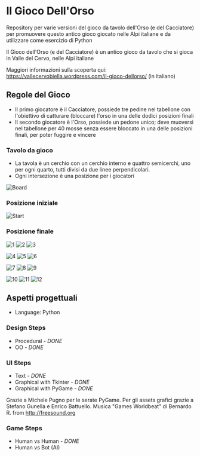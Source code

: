 # Il Gioco Dell'Orso
Repository per varie versioni del gioco da tavolo dell'Orso (e del Cacciatore) per promuovere questo antico gioco giocato nelle Alpi italiane e da utilizzare come esercizio di Python



Il Gioco dell'Orso (e del Cacciatore) è un antico gioco da tavolo che si gioca in Valle del Cervo, nelle Alpi italiane

Maggiori informazioni sulla scoperta qui:
https://vallecervobiella.wordpress.com/il-gioco-dellorso/
 (in italiano)



## Regole del Gioco

* Il primo giocatore è il Cacciatore, possiede tre pedine nel tabellone con l'obiettivo di catturare (bloccare) l'orso in una delle dodici posizioni finali
* Il secondo giocatore è l'Orso, possiede un pedone unico; deve muoversi nel tabellone per 40 mosse senza essere bloccato in una delle posizioni finali, per poter fuggire e vincere



### Tavolo da gioco

* La tavola è un cerchio con un cerchio interno e quattro semicerchi, uno per ogni quarto, tutti divisi da due linee perpendicolari.
* Ogni intersezione è una posizione per i giocatori

![Board](img/BearBoard.jpg)



### Posizione iniziale

![Start](img/Start.png)



### Posizione finale

![1](img/Final01.png) ![2](img/Final02.png) ![3](img/Final03.png)

![4](img/Final04.png) ![5](img/Final05.png) ![6](img/Final06.png)

![7](img/Final07.png) ![8](img/Final08.png) ![9](img/Final09.png)

![10](img/Final10.png) ![11](img/Final11.png) ![12](img/Final12.png)



## Aspetti progettuali ##

* Language: Python

### Design Steps

* Procedural _- DONE_
* OO _- DONE_

### UI Steps ###

* Text _- DONE_
* Graphical with Tkinter _- DONE_
* Graphical with PyGame _- DONE_

Grazie a Michele Pugno per le serate PyGame.
Per gli assets grafici grazie a Stefano Gunella e Enrico Battuello.
Musica "Games Worldbeat" di Bernardo R. from http://freesound.org

### Game Steps ###

* Human vs Human _- DONE_
* Human vs Bot (AI)

